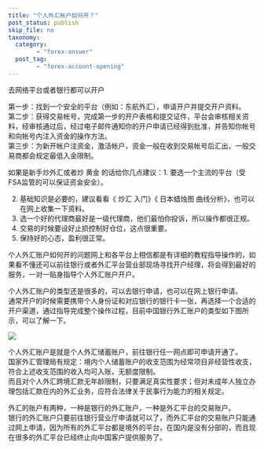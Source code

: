 ```yaml
---
title: "个人外汇帐户如何开？"
post_status: publish
skip_file: no
taxonomy:
  category:
        - "forex-answer"
  post_tag:
        - "forex-account-opening"
---
```


去网络平台或者银行都可以开户

第一步：找到一个安全的平台（例如：东航外汇），申请开户并提交开户资料。  
第二步：获得交易帐号，完成第一步的开户表格和提交证件，平台会审核相关资料，经审核通过后，经过电子邮件通知你的开户申请已经得到批准，并告知你帐号和向帐号内注入资金的操作方法。  
第三步：为新开帐户注资金，激活帐户，资金一般在收到交易帐号后汇出，一般交易商都会规定最低入金限制。

如果是新手炒外汇或者炒 黄金 的话给你几点建议：1. 要选一个主流的平台（受FSA监管的可以保证资金安全）。

2. 基础知识是必要的，建议看看《 炒汇 入门》《 日本蜡烛图 曲线分析》，也可以在网上收集一下资料。
3. 选一个好的代理商最好是一级代理商，他们最怕你投诉，所以操作都很正规。
4. 交易的时候要设好止损控制好仓位，这点很重要。
5. 保持好的心态，盈利很正常。

个人外汇账户如何开的问题网上和各平台上相信都是有详细的教程指导操作的，如果看不懂还可以前往银行或者外汇平台营业部现场寻找开户经理，将会得到最好的服务，一对一贴身指导个人外汇账户开户。

个人外汇账户的类型还是很多的，可以去银行申请，也可以在网上银行申请。  
通常开户的时候需要携带个人身份证和对应银行的银行卡一张，再选择一个合适的开户渠道，通过指导完成整个操作过程，目前中国银行外汇账户的类型如下图所示，可以了解一下。

![](https://seostatic.followme-acceleration.com/baike/bc446bba6bc03ff02437539c5d5b81dd.jpeg)

个人外汇账户是就是个人外汇储蓄账户，前往银行任一网点即可申请开通了。  
国家外汇管理局有规定：境内个人储蓄账户的收支范围为经常项目非经营性收支，符合上述收支范围的收入均可入账，无额度限制。  
而且对个人外汇跨境汇款无年龄限制，只要满足真实性要求；但对未成年人独立办理包括汇款在内的外汇业务，应符合法律关于民事行为能力的相关规定。

外汇的账户有两种，一种是银行的外汇账户，一种是外汇平台的交易账户。  
银行的外汇账户只要前往银行营业厅申请就可以了，而外汇平台的交易账户只能通过网上申请，因为所有的外汇平台都是境外的平台，在国内是没有分部的，而且现在很多的外汇平台已经终止向中国客户提供服务了。
